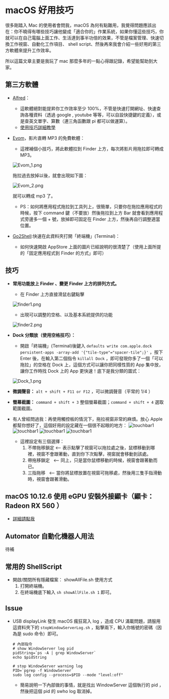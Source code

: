 # macOS 好用技巧
很多剛踏入 Mac 的使用者會問我，macOS 為何有點難用，我覺得問題應該出在：你不曉得有哪些技巧讓他變成「適合你的」作業系統，如果你懂這些技巧，你就可以在自己電腦上面工作、生活達到事半功倍的效果，不管是檔案管理、快速切換工作視窗、自動化工作項目、 shell script、然後再來我會介紹一些好用的第三方軟體來提升工作效率。

所以這篇文章主要是我玩了 mac 那麼多年的一點心得跟記錄，希望能幫助到大家。

## 第三方軟體

* [Alfred](https://www.alfredapp.com)：
	* 這軟體絕對能提昇你工作效率至少 100%，不管是快速打開網址、快速查詢各種資料（透過 google , youtube 等等，可以自設快捷鍵的定義），或是查英文單字、算數（連三角函數跟 pi 都可以做運算）。
	* [使用技巧詳細教學](Alfred/)

* [Evom](http://thelittleappfactory.com)，影片直轉 MP3 的免費軟體：
	* 這裡補個小技巧，將此軟體拉到 Finder 上方，每次將影片用拖拉即可轉成 MP3。
	
	![Evom_1.png](Evom/Evom_3.png)
	
	拖拉過去放掉以後，就會出現如下圖：
	
	![Evom_2.png](Evom/Evom_2.png)
	
	就可以轉成 mp3 了。
	* PS：如何將應用程式拖拉到工具列上，很簡單，只要你在拖拉應用程式的時候，按下 command 鍵（不要放）然後拖拉到上方 Bar 就會看到應用程式旁邊多一個 + 號，放掉即可固定在 Finder 上方，然後再自行調整適當位置。

* [Go2Shell](https://itunes.apple.com/tw/app/go2shell/id445770608?l=zh&mt=12):快速在此資料夾打開「終端機」(Terminal)：
	* 如何快速開啟 AppStore 上面的圖片已經說明的很清楚了（使用上面所提的「固定應用程式到 Finder 的方式」即可）


## 技巧

* __常用功能放上 Finder 、變更 Finder 上方的排列方式。__
	* 在 Finder 上方直接滑鼠右鍵點擊

	![finder1.png](Finder/finder1.png)

	* 出現可以調整的空格、以及基本系統提供的功能
	
	![finder2.png](Finder/finder2.png)

* __Dock 分類放（使用空格技巧）：__
	* 開啟「終端機」(Terminal)後鍵入 ```defaults write com.apple.dock persistent-apps -array-add '{"tile-type"="spacer-tile";}'``` ，按下 Enter 後，在輸入第二個指令 ```killall Dock``` ，即可發現你多了一個「可以拖拉」的空格在 Dock 上，這個方式可以讓你把同樣性質的 App 集中放，讓你工作時找 Dock 上的 App 更快速！底下是我分類的圖式：
	
	![Dock_1.png](Dock/Dock_1.png)
	
* __微調聲音：__ ```alt + shift + F11 or F12``` ，可以微調聲音（平常的 1/4 ）

* __螢幕截圖：__ ```command + shift + 3``` 整個螢幕截圖；```command + shift + 4``` 選取範圍截圖。

* 有人曾經問過我：再使用觸控板的情況下，拖拉視窗非常的麻煩。放心 Apple 都幫你想好了，這個好用的設定藏在一個很不起眼的地方：
![touchbar1](Touchpad/touchpad1.png)
![touchbar1](Touchpad/touchpad2.png)
![touchbar1](Touchpad/touchpad3.png)
![touchbar1](Touchpad/touchpad4.png)
	* 這裡設定有三個選擇：
		1. 不帶拖移鎖定  <-- 表示點擊了視窗可以拖拉處之後，鼠標移動到哪裡，視窗不會跟著動，直到你下次點擊，視窗就會移動到該處。
		2. 帶拖移鎖定   <-- 同上，只是當你鼠標移動的時候，視窗會跟著動而已。
		3. 三指拖移    <-- 當你將鼠標放置在視窗可拖移處，然後用三隻手指滑動時，視窗會跟著滑動。
		
## macOS 10.12.6 使用 eGPU 安裝外接顯卡（顯卡： Radeon RX 560 ）

* [詳細請點我](extandGraphicCard/)


## Automator 自動化機器人用法

待補

## 常用的 ShellScript
* 開啟/關閉所有隱藏檔案： showAllFile.sh
  使用方式
  1. 打開終端機。
  2. 在終端機底下輸入 ```sh showAllFile.sh 1``` 即可。


## Issue

* USB displayLink 發生 macOS 瘋狂寫入 log ，造成 CPU 滿載問題，請服用這資料夾下的 ```stopWindowServerLog.sh``` ，點擊兩下，輸入你帳號的密碼（因為是 sudo 命令）即可。

	```
	# 內部指令
	# show WindowServer log pid
	pidString=`ps -A | grep WindowServer`
	echo $pidString
	
	# stop WindowServer warning log
	PID=`pgrep -f WindowServer`
	sudo log config --process=$PID --mode "level:off"
	```
	* 簡易說明一下內部做的事情，就是找出 WindowServer 這個執行的 pid ，然後把這個 pid 的 swho log 取消掉。
